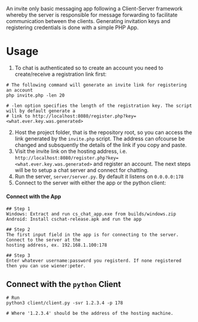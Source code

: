 An invite only basic messaging app following a Client-Server framework whereby the server is responsible for message forwarding to facilitate communication between the clients. Generating invitation keys and registering credentials is done with a simple PHP App.

# Usage
1. To chat is authenticated so to create an account you need to create/receive a registration link first:
```
# The following command will generate an invite link for registering an account
php invite.php -len 20

# -len option specifies the length of the registration key. The script will by default generate a
# link to http://localhost:8080/register.php?key=<what.ever.key.was.generated>
```

2. Host the project folder, that is the repository root, so you can access the link generated by the `invite.php` script. The address can ofcourse be changed and subsquently the details of the link if you copy and paste.
3. Visit the invite link on the hosting address, i.e. `http://localhost:8080/register.php?key=<what.ever.key.was.generated>` and register an account. The next steps will be to setup a chat server and connect for chatting.
4. Run the server, `server/server.py`. By default it listens on `0.0.0.0:178`
5. Connect to the server with either the app or the python client:
#### Connect with the App
```
## Step 1
Windows: Extract and run cs_chat_app.exe from builds/windows.zip
Android: Install cschat-release.apk and run the app

## Step 2
The first input field in the app is for connecting to the server. Connect to the server at the
hosting address, ex. 192.168.1.100:178

## Step 3
Enter whatever username:password you registerd. If none registered then you can use wiener:peter. 
```

## Connect with the `python` Client
```
# Run
python3 client/client.py -svr 1.2.3.4 -p 178

# Where '1.2.3.4' should be the address of the hosting machine.
```

